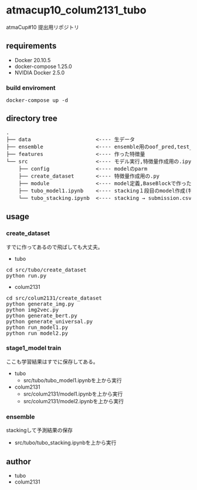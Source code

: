 # atmacup10_colum2131_tubo
atmaCup#10 提出用リポジトリ

## requirements
* Docker 20.10.5
* docker-compose 1.25.0
* NVIDIA Docker 2.5.0

### build enviroment 
<pre>
docker-compose up -d
</pre>


## directory tree
<pre>
.
├── data                     <---- 生データ
├── ensemble                 <---- ensemble用のoof_pred,test_pred
├── features                 <---- 作った特徴量
└── src                      <---- モデル実行,特徴量作成用の.ipynb,.py
    ├── config               <---- modelのparm
    ├── create_dataset       <---- 特徴量作成用の.py
    ├── module               <---- model定義,BaseBlockで作った特徴量作成module
    ├── tubo_model1.ipynb    <---- stacking１段目のmodel作成(特徴量作成もこのファイルでできる）
    └── tubo_stacking.ipynb  <---- stacking → submission.csv作成
</pre>

## usage
### create_dataset
すでに作ってあるので飛ばしても大丈夫。
- tubo
<pre>
cd src/tubo/create_dataset
python run.py
</pre>
- colum2131
<pre>
cd src/colum2131/create_dataset
python generate_img.py
python img2vec.py
python generate_bert.py
python generate_universal.py
python run_model1.py
python run_model2.py
</pre>
### stage1_model train
ここも学習結果はすでに保存してある。
- tubo
    - src/tubo/tubo_model1.ipynbを上から実行
- colum2131
    - src/colum2131/model1.ipynbを上から実行
    - src/colum2131/model2.ipynbを上から実行
### ensemble
stackingして予測結果の保存
- src/tubo/tubo_stacking.ipynbを上から実行

## author
* tubo
* colum2131
